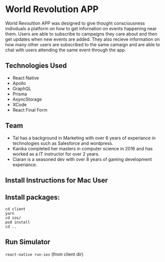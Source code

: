 # World Revolution APP
World Revoultion APP was designed to give thought consciousness indivduals a platform on how to get infornation on events happening near them.
Users are able to subscribe to campaigns they care about and then get updates when new events are added. They also recieve information on how many other users are subscribed to the same camaign and are able to chat with users attending the same event through the app.


## Technologies Used
- React Native
- Apollo
- GraphQL
- Prisma
- AsyncStorage
- XCode
- React Final Form


## Team
- Tal has a background in Marketing with over 6 years of experiance in technologies such as Salesforce and wordpress.
- Kanika completed her masters in computer science in 2016 and has worked as a IT instructor for over 2 years.
- Ciaran is a seasoned dev with over 8 years of gaming development experiance.

## Install Instructions for Mac User

## Install packages:
```
cd client
yarn
cd ios/
pod install
cd ..
```

## Run Simulator 
`react-native run-ios` (from client dir)
